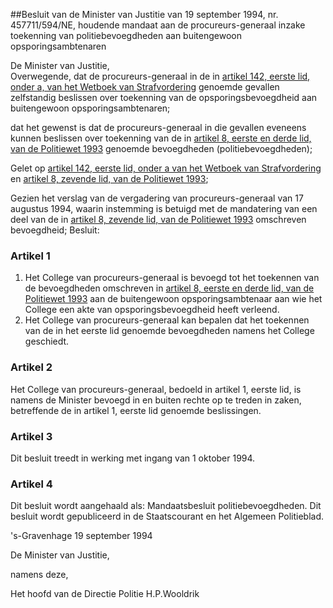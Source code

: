 <meta http-equiv='Content-Type' content='text/html; charset=utf-8' />

##Besluit van de Minister van Justitie van 19 september 1994, nr. 457711/594/NE, houdende mandaat aan de procureurs-generaal inzake toekenning van politiebevoegdheden aan buitengewoon opsporingsambtenaren

De Minister van Justitie,  
Overwegende, dat de procureurs-generaal in de in [artikel 142, eerste lid, onder a, van het Wetboek van Strafvordering](../../../../wet/wet/van/15/januari/1921/BWBR0001903/README.md) genoemde gevallen zelfstandig beslissen over toekenning van de opsporingsbevoegdheid aan buitengewoon opsporingsambtenaren;

dat het gewenst is dat de procureurs-generaal in die gevallen eveneens kunnen beslissen over toekenning van de in [artikel 8, eerste en derde lid, van de Politiewet 1993](../../../../wet/politiewet/1993/BWBR0006299/README.md) genoemde bevoegdheden (politiebevoegdheden);

Gelet op [artikel 142, eerste lid, onder a van het Wetboek van Strafvordering](../../../../wet/wet/van/15/januari/1921/BWBR0001903/README.md) en [artikel 8, zevende lid, van de Politiewet 1993](../../../../wet/politiewet/1993/BWBR0006299/README.md);

Gezien het verslag van de vergadering van procureurs-generaal van 17 augustus 1994, waarin instemming is betuigd met de mandatering van een deel van de in [artikel 8, zevende lid, van de Politiewet 1993](../../../../wet/politiewet/1993/BWBR0006299/README.md) omschreven bevoegdheid;
Besluit:    

### Artikel  1  

1.  Het College van procureurs-generaal is bevoegd tot het toekennen van de bevoegdheden omschreven in [artikel 8, eerste en derde lid, van de Politiewet 1993](../../../../wet/politiewet/1993/BWBR0006299/README.md) aan de buitengewoon opsporingsambtenaar aan wie het College een akte van opsporingsbevoegdheid heeft verleend.   
2.  Het College van procureurs-generaal kan bepalen dat het toekennen van de in het eerste lid genoemde bevoegdheden namens het College geschiedt.   

### Artikel  2  

Het College van procureurs-generaal, bedoeld in artikel 1, eerste lid, is namens de Minister bevoegd in en buiten rechte op te treden in zaken, betreffende de in artikel 1, eerste lid genoemde beslissingen.  

### Artikel  3  

Dit besluit treedt in werking met ingang van 1 oktober 1994.  

### Artikel  4  

Dit besluit wordt aangehaald als: Mandaatsbesluit politiebevoegdheden. Dit besluit wordt gepubliceerd in de Staatscourant en het Algemeen Politieblad.  

's-Gravenhage 
19 september 1994    

De 
Minister van Justitie, 

namens deze, 

Het 
hoofd van de Directie Politie
H.P.Wooldrik    
